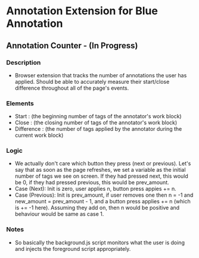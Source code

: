 # Annotation Extension for Blue Annotation
## Annotation Counter - (In Progress)

### Description
- Browser extension that tracks the number of annotations the user has applied. Should be able to accurately measure their start/close difference throughout all of the page's events.

### Elements
- Start : (the beginning number of tags of the annotator's work block)
- Close : (the closing number of tags of the annotator's work block) 
- Difference : (the number of tags applied by the annotator during the current work block)

### Logic
- We actually don't care which button they press (next or previous). Let's say that as soon as the page refreshes, we set a variable as the initial number of tags we see on screen. If they had pressed next, this would be 0, if they had pressed previous, this would be prev_amount. 
- Case (Next): Init is zero, user applies n, button press appies += n.
- Case (Previous): Init is prev_amount, if user removes one then n = -1 and new_amount = prev_amount - 1, and a button press applies += n (which is += -1 here). Assuming they add on, then n would be positive and behaviour would be same as case 1.

### Notes
- So basically the background.js script monitors what the user is doing and injects the foreground script appropriately.